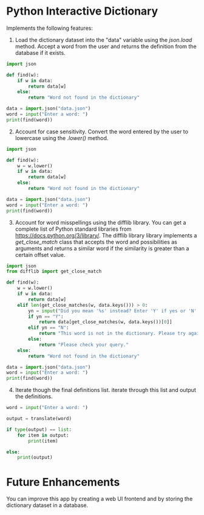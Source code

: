 # Python Interactive Dictionary

Implements the following features:

1. Load the dictionary dataset into the "data" variable using the *json.load* method. Accept a word from the user and returns the definition from the database if it exists.

```python
import json

def find(w):
    if w in data:
        return data[w]
    else:
        return "Word not found in the dictionary"

data = import.json("data.json")
word = input("Enter a word: ")
print(find(word))
```

2. Account for case sensitivity. Convert the word entered by the user to lowercase using the *.lower()* method.

```python
import json

def find(w):
    w = w.lower()
    if w in data:
        return data[w]
    else:
        return "Word not found in the dictionary"

data = import.json("data.json")
word = input("Enter a word: ")
print(find(word))
```

3. Account for word misspellings using the difflib library. You can get a complete list of Python standard libraries from https://docs.python.org/3/library/. The difflib library library implements a *get_close_match* class that accepts the word and possibilities as arguments and returns a similar word if the similarity is greater than a certain offset value.

```python
import json
from difflib import get_close_match

def find(w):
    w = w.lower()
    if w in data:
        return data[w]
    elif len(get_close_matches(w, data.keys())) > 0:
        yn = input("Did you mean '%s' instead? Enter 'Y' if yes or 'N' if no: " % get_close_matches(w, data.keys())[0])
        if yn == "Y":
            return data[get_close_matches(w, data.keys())[0]]
        elif yn == "N":
            return "This word is not in the dictionary. Please try again."
        else:
            return "Please check your query."
    else:
        return "Word not found in the dictionary"

data = import.json("data.json")
word = input("Enter a word: ")
print(find(word))
```
4. Iterate though the final definitions list. iterate through this list and output the definitions.

```python
word = input("Enter a word: ")

output = translate(word)

if type(output) == list:
    for item in output:
        print(item)

else:
    print(output)
```

# Future Enhancements

You can improve this app by creating a web UI frontend and by storing the dictionary dataset in a database. 
